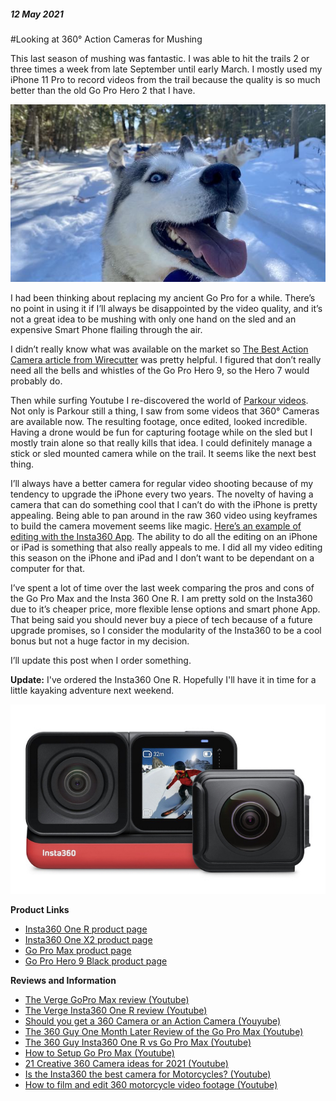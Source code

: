 ##### 12 May 2021
#Looking at 360° Action Cameras for Mushing	

This last season of mushing was fantastic.  I was able to hit the trails 2 or three times a week from late September until early March.  I mostly used my iPhone 11 Pro to record videos from the trail because the quality is so much better than the old Go Pro Hero 2 that I have.  

![Mystery up close](/images/post/2021/mystery_closeup.jpg)

I had been thinking about replacing my ancient Go Pro for a while. There’s no point in using it if I’ll always be disappointed by the video quality, and it’s not a great idea to be mushing with only one hand on the sled and an expensive Smart Phone flailing through the air.

I didn’t really know what was available on the market so [The Best Action Camera article from Wirecutter](https://www.nytimes.com/wirecutter/reviews/best-action-camera/) was pretty helpful.  I figured that don’t really need all the bells and whistles of the Go Pro Hero 9, so the Hero 7 would probably do.

Then while surfing Youtube I re-discovered the world of [Parkour videos](https://youtu.be/owg3jgSARag).  Not only is Parkour still a thing, I saw from some videos that 360° Cameras are available now. The resulting footage, once edited, looked incredible.   Having a drone would be fun for capturing footage while on the sled but I mostly train alone so that really kills that idea.  I could definitely manage a stick or sled mounted camera while on the trail.  It seems like the next best thing.

I’ll always have a better camera for regular video shooting because of my tendency to upgrade the iPhone every two years.  The novelty of having a camera that can do something cool that I can’t do with the iPhone is pretty appealing.  Being able to pan around in the raw 360 video using keyframes to build the camera movement seems like magic. [Here’s an example of editing with the Insta360 App](https://youtu.be/OlpFZbpRFUU).  The ability to do all the editing on an iPhone or iPad is something that also really appeals to me.  I did all my video editing this season on the iPhone and iPad and I don’t want to be dependant on a computer for that.

I’ve spent a lot of time over the last week comparing the pros and cons of the Go Pro Max and the Insta 360 One R.  I am pretty sold on the Insta360 due to it’s cheaper price, more flexible lense options and smart phone App.  That being said you should never buy a piece of tech because of a future upgrade promises, so I consider the modularity of the Insta360 to be a cool bonus but not a huge factor in my decision. 

I’ll update this post when I order something.

**Update:** I've ordered the Insta360 One R.  Hopefully I'll have it in time for a little kayaking adventure next weekend. 

![Insta360 One R Twin Edition](/images/post/2021/Insta360_one_r.jpg)

**Product Links**
- [Insta360 One R product page](https://www.insta360.com/product/insta360-oner_twin-edition)
- [Insta360 One X2 product page](https://gopro.com/en/us/shop/cameras/hero9-black/CHDHX-901-master.html)
- [Go Pro Max product page](https://gopro.com/en/us/shop/cameras/max/CHDHZ-202-master.html)
- [Go Pro Hero 9 Black product page](https://gopro.com/en/us/shop/cameras/hero9-black/CHDHX-901-master.html)

**Reviews and Information**
- [The Verge GoPro Max review (Youtube)](https://www.youtube.com/watch?v=zbUcgMT8VKQ)
- [The Verge Insta360 One R review (Youtube)](https://youtu.be/inxi0ktAe6o)
- [Should you get a 360 Camera or an Action Camera (Youyube)](https://youtu.be/FTKsWqemJog)
- [The 360 Guy One Month Later Review of the Go Pro Max (Youtube)](https://youtu.be/zo10c_0jr0g)
- [The 360 Guy Insta360 One R vs Go Pro Max (Youtube)](https://youtu.be/ZkP0_Vg_4bY)
- [How to Setup Go Pro Max (Youtube)](https://youtu.be/7ghw829MKF8)
- [21 Creative 360 Camera ideas for 2021 (Youtube)](https://youtu.be/_BpjaaCGS5E)
- [Is the Insta360 the best camera for Motorcycles? (Youtube)](https://youtu.be/nXVBiYDtJ0k)
- [How to film and edit 360 motorcycle video footage (Youtube)](https://youtu.be/BQxkfyrsYD0)
